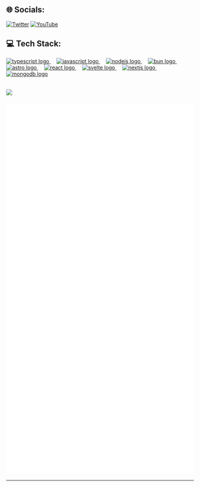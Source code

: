## 🌐 Socials:
[![Twitter](https://img.shields.io/badge/Twitter-%231DA1F2.svg?style=for-the-badge&logo=Twitter&logoColor=white)](https://x.com/Reto9900TN) [![YouTube](https://img.shields.io/badge/YouTube-%23FF0000.svg?style=for-the-badge&logo=YouTube&logoColor=white)](https://www.youtube.com/@reto9900k) 

## 💻 Tech Stack:
<div align="left">
  <a href="https://www.typescriptlang.org/">
    <img src="https://cdn.jsdelivr.net/gh/devicons/devicon/icons/typescript/typescript-original.svg" height="40" alt="typescript logo"  />
  </a>
  <img width="12" />
  <a href="https://developer.mozilla.org/ja/docs/Web/JavaScript">
    <img src="https://cdn.jsdelivr.net/gh/devicons/devicon/icons/javascript/javascript-original.svg" height="40" alt="javascript logo"  />
  </a>
  <img width="12" />
  <a href="https://nodejs.org">
    <img src="https://cdn.jsdelivr.net/gh/devicons/devicon/icons/nodejs/nodejs-original.svg" height="40" alt="nodejs logo"  />
  </a>
  <img width="12" />
  <a href="https://bun.sh">
    <img src="https://cdn.jsdelivr.net/gh/devicons/devicon@latest/icons/bun/bun-original.svg" height="40" alt="bun logo"  />
  </a>
  <img width="12" />
  <a href="https://astro.build/">
    <img src="https://cdn.jsdelivr.net/gh/devicons/devicon@latest/icons/astro/astro-original.svg" height="40" alt="astro logo"  />         
  </a>
  <img width="12" />
  <a href="https://react.dev/">
    <img src="https://cdn.jsdelivr.net/gh/devicons/devicon/icons/react/react-original.svg" height="40" alt="react logo"  />
  </a>
  <img width="12" />
  <a href="https://svelte.jp/">
    <img src="https://cdn.jsdelivr.net/gh/devicons/devicon@latest/icons/svelte/svelte-original.svg" height="40" alt="svelte logo" />
  </a>
  <img width="12" />
  <a href="https://nextjs.org">
    <img src="https://cdn.jsdelivr.net/gh/devicons/devicon/icons/nextjs/nextjs-original.svg" height="40" alt="nextjs logo"  />
  </a>
  <img width="12" />
  <a href="https://www.mongodb.com/">
    <img src="https://cdn.jsdelivr.net/gh/devicons/devicon/icons/mongodb/mongodb-original.svg" height="40" alt="mongodb logo"  />
  </a>
</div>

![](https://github-readme-stats.vercel.app/api/top-langs/?username=tutinoko2048&theme=tokyonight&hide_border=false&include_all_commits=true&count_private=true&layout=compact)
---
![metrics](https://github.com/tutinoko2048/tutinoko2048/raw/main/github-metrics.svg)

---
